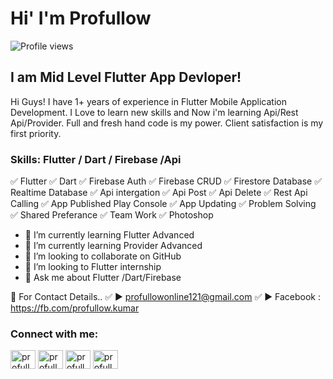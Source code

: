 # Hi' I'm Profullow
![Profile views](https://gpvc.arturio.dev/profullow07)  
## I am Mid Level Flutter App Devloper! 
Hi Guys! I have 1+ years of experience in Flutter Mobile Application Development. I Love to learn new skills and  Now i'm learning Api/Rest Api/Provider. Full and fresh hand code is my power. Client satisfaction is my first priority.

### Skills: Flutter / Dart / Firebase /Api

✅ Flutter
✅ Dart
✅ Firebase Auth
✅ Firebase CRUD
✅ Firestore Database
✅ Realtime Database
✅ Api intergation
✅ Api Post
✅ Api Delete
✅ Rest Api Calling
✅ App Published Play Console
✅ App Updating
✅ Problem Solving
✅ Shared Preferance
✅ Team Work
✅ Photoshop 


- 🌱 I’m currently learning Flutter Advanced 
- 🌱 I’m currently learning Provider Advanced 
- 👯 I’m looking to collaborate on GitHub 
- 👯 I’m looking to Flutter internship 
- 💬 Ask me about Flutter /Dart/Firebase


📧 For Contact Details..
✅ ► profullowonline121@gmail.com
✅ ► Facebook : https://fb.com/profullow.kumar

<h3 align="left">Connect with me:</h3>
<p align="left">

<a href="https://fb.com/profullow.kumar" target="blank"><img align="center" src="https://raw.githubusercontent.com/rahuldkjain/github-profile-readme-generator/master/src/images/icons/Social/facebook.svg" alt="profullow.kumar" height="30" width="40" /></a>
<a href="https://instagram.com/profullow11" target="blank"><img align="center" src="https://raw.githubusercontent.com/rahuldkjain/github-profile-readme-generator/master/src/images/icons/Social/instagram.svg" alt="profullow11" height="30" width="40" /></a>
<a href="https://twitter.com/profullowdream3" target="blank"><img align="center" src="https://raw.githubusercontent.com/rahuldkjain/github-profile-readme-generator/master/src/images/icons/Social/twitter.svg" alt="profullowdream3" height="30" width="40" /></a>
<a href="https://www.youtube.com/c/profullowdream" target="blank"><img align="center" src="https://raw.githubusercontent.com/rahuldkjain/github-profile-readme-generator/master/src/images/icons/Social/youtube.svg" alt="profullowdream" height="30" width="40" /></a>
</p>



